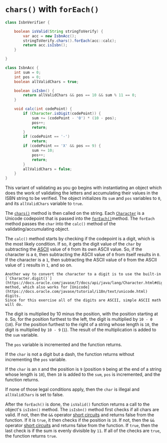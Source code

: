 # `chars()` with `forEach()`

```java
class IsbnVerifier {

    boolean isValid(String stringToVerify) {
        var acc = new IsbnAcc();
        stringToVerify.chars().forEach(acc::calc);
        return acc.isIsbn();
    }

}

class IsbnAcc {
    int sum = 0;
    int pos = 0;
    boolean allValidChars = true;

    boolean isIsbn() {
        return allValidChars && pos == 10 && sum % 11 == 0;
    }

    void calc(int codePoint) {
        if (Character.isDigit(codePoint)) {
            sum += (codePoint - '0') * (10 - pos);
            pos++;
            return;
        }
        if (codePoint == '-')
            return;
        if (codePoint == 'X' && pos == 9) {
            sum += 10;
            pos++;
            return;
        }
        allValidChars = false;
    }
}
```

This variant of validating as you go begins with instantiating an object which does the work of validating the letters and accumulating
their values in the ISBN string to be verified.
The object initializes its `sum` and `pos` variables to `0`, and its `allValidChars` variable to `true`.

The [`chars()`][chars] method is then called on the string.
Each [`Character`][char] is a Unicode codepoint that is passed into the [`forEach()`][foreach]method.
The `forEach` method passes the `char` into the `calc()` method of the validating/accumulating object.

The `calc()` method starts by checking if the codepoint is a digit, which is the most likely condition.
If so, it gets the digit value of the `char` by subtracting the [ASCII][ascii] value of `0` from its own ASCII value.
So, if the character is a `0`, then subtracting the ASCII value of `0` from itself results in `0`.
If the character is a `1`, then subtracting the ASCII value of `0` from the ASCII value of `1` results in `1`, and so on.

```exercism/note/
Another way to convert the character to a digit is to use the built-in
[`Character.digit()`](https://docs.oracle.com/javase/7/docs/api/java/lang/Character.html#digit(char,%20int))
method, which also works for [Unicode](https://docs.oracle.com/javase/tutorial/i18n/text/unicode.html) digits.
Since for this exercise all of the digits are ASCII, simple ASCII math will do. 
```

The digit is multiplied by 10 minus the position, with the position starting at `0`.
So, for the position furthest to the left, the digit is multiplied by `10 - 0` (`10`).
For the position furthest to the right of a string whose length is `10`, the digit is multiplied by `10 - 9` (`1`).
The result of the multiplication is added to the `sum` variable.

The `pos` variable is incremented and the function returns.

If the `char` is not a digit but a dash, the function returns without incrementing the `pos` variable.

If the `char` is an `X` and the position is `9` (position `9` being at the end of a string whose length is `10`),
then `10` is added to the `sum`, `pos` is incremented, and the function returns.

If none of those legal conditions apply, then the `char` is illegal and `allValidChars` is set to false.

After the `forEach()` is done, the `isValid()` function returns a call to the object's `isIsbn()` method.
The `isIsbn()` method first checks if all chars are valid.
If not, then the `&&` operator [short circuits][short-circuit] and returns false from the function.
If it is `true`, it then checks if the position is `10`.
If not, then the `&&` operator [short circuits][short-circuit] and returns false from the function.
If `true`, then the last check is if the sum is evenly divisible by `11`.
If all of the checks are `true`, the function returns `true`.

[chars]: https://docs.oracle.com/en/java/javase/11/docs/api/java.base/java/lang/String.html#chars()
[char]: https://docs.oracle.com/en/java/javase/11/docs/api/java.base/java/lang/Character.html#unicode
[foreach]: https://www.geeksforgeeks.org/for-each-loop-in-java/
[ascii]: https://www.asciitable.com/
[short-circuit]: https://www.geeksforgeeks.org/short-circuit-logical-operators-in-java-with-examples/
